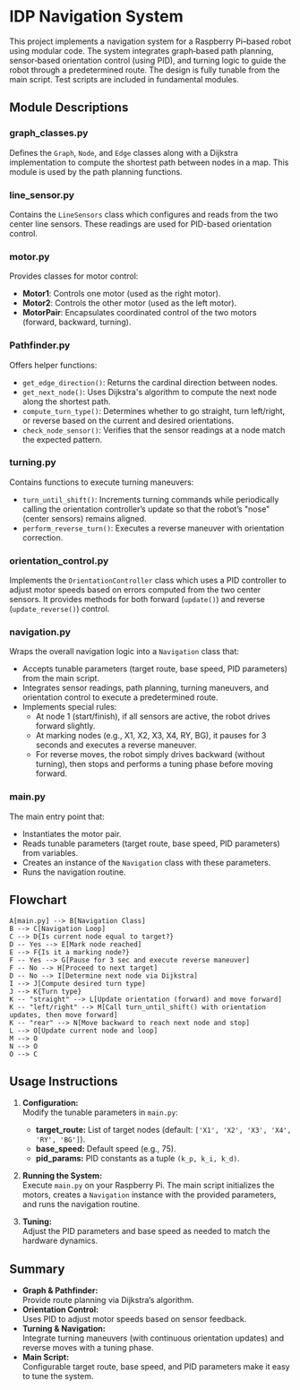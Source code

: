 # IDP Navigation System

This project implements a navigation system for a Raspberry Pi–based robot using modular code. The system integrates graph‐based path planning, sensor‐based orientation control (using PID), and turning logic to guide the robot through a predetermined route. The design is fully tunable from the main script. Test scripts are included in fundamental modules.

## Module Descriptions

### graph_classes.py
Defines the `Graph`, `Node`, and `Edge` classes along with a Dijkstra implementation to compute the shortest path between nodes in a map. This module is used by the path planning functions.

### line_sensor.py
Contains the `LineSensors` class which configures and reads from the two center line sensors. These readings are used for PID-based orientation control.

### motor.py
Provides classes for motor control:
- **Motor1**: Controls one motor (used as the right motor).
- **Motor2**: Controls the other motor (used as the left motor).
- **MotorPair**: Encapsulates coordinated control of the two motors (forward, backward, turning).

### Pathfinder.py
Offers helper functions:
- `get_edge_direction()`: Returns the cardinal direction between nodes.
- `get_next_node()`: Uses Dijkstra's algorithm to compute the next node along the shortest path.
- `compute_turn_type()`: Determines whether to go straight, turn left/right, or reverse based on the current and desired orientations.
- `check_node_sensor()`: Verifies that the sensor readings at a node match the expected pattern.

### turning.py
Contains functions to execute turning maneuvers:
- `turn_until_shift()`: Increments turning commands while periodically calling the orientation controller’s update so that the robot’s "nose" (center sensors) remains aligned.
- `perform_reverse_turn()`: Executes a reverse maneuver with orientation correction.

### orientation_control.py
Implements the `OrientationController` class which uses a PID controller to adjust motor speeds based on errors computed from the two center sensors. It provides methods for both forward (`update()`) and reverse (`update_reverse()`) control.

### navigation.py
Wraps the overall navigation logic into a `Navigation` class that:
- Accepts tunable parameters (target route, base speed, PID parameters) from the main script.
- Integrates sensor readings, path planning, turning maneuvers, and orientation control to execute a predetermined route.
- Implements special rules:
  - At node 1 (start/finish), if all sensors are active, the robot drives forward slightly.
  - At marking nodes (e.g., X1, X2, X3, X4, RY, BG), it pauses for 3 seconds and executes a reverse maneuver.
  - For reverse moves, the robot simply drives backward (without turning), then stops and performs a tuning phase before moving forward.

### main.py
The main entry point that:
- Instantiates the motor pair.
- Reads tunable parameters (target route, base speed, PID parameters) from variables.
- Creates an instance of the `Navigation` class with these parameters.
- Runs the navigation routine.

## Flowchart

    A[main.py] --> B[Navigation Class]
    B --> C[Navigation Loop]
    C --> D{Is current node equal to target?}
    D -- Yes --> E[Mark node reached]
    E --> F{Is it a marking node?}
    F -- Yes --> G[Pause for 3 sec and execute reverse maneuver]
    F -- No --> H[Proceed to next target]
    D -- No --> I[Determine next node via Dijkstra]
    I --> J[Compute desired turn type]
    J --> K{Turn type}
    K -- "straight" --> L[Update orientation (forward) and move forward]
    K -- "left/right" --> M[Call turn_until_shift() with orientation updates, then move forward]
    K -- "rear" --> N[Move backward to reach next node and stop]
    L --> O[Update current node and loop]
    M --> O
    N --> O
    O --> C


## Usage Instructions

1. **Configuration:**  
   Modify the tunable parameters in `main.py`:
   - **target_route:** List of target nodes (default: `['X1', 'X2', 'X3', 'X4', 'RY', 'BG']`).
   - **base_speed:** Default speed (e.g., 75).
   - **pid_params:** PID constants as a tuple `(k_p, k_i, k_d)`.

2. **Running the System:**  
   Execute `main.py` on your Raspberry Pi. The main script initializes the motors, creates a `Navigation` instance with the provided parameters, and runs the navigation routine.

3. **Tuning:**  
   Adjust the PID parameters and base speed as needed to match the hardware dynamics.

## Summary

- **Graph & Pathfinder:**  
  Provide route planning via Dijkstra’s algorithm.
- **Orientation Control:**  
  Uses PID to adjust motor speeds based on sensor feedback.
- **Turning & Navigation:**  
  Integrate turning maneuvers (with continuous orientation updates) and reverse moves with a tuning phase.
- **Main Script:**  
  Configurable target route, base speed, and PID parameters make it easy to tune the system.

